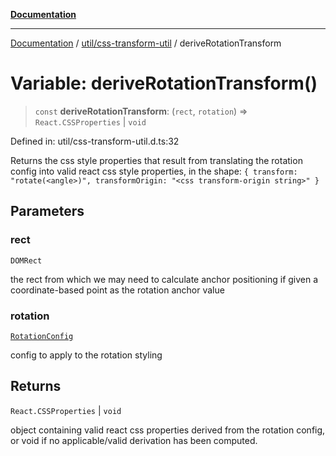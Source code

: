 [**Documentation**](../../../index.md)

***

[Documentation](../../../index.md) / [util/css-transform-util](../index.md) / deriveRotationTransform

# Variable: deriveRotationTransform()

> `const` **deriveRotationTransform**: (`rect`, `rotation`) => `React.CSSProperties` \| `void`

Defined in: util/css-transform-util.d.ts:32

Returns the css style properties that result from translating the rotation config into valid react css style
properties, in the shape: `{ transform: "rotate(<angle>)", transformOrigin: "<css transform-origin string>" }`

## Parameters

### rect

`DOMRect`

the rect from which we may need to calculate anchor positioning if given a coordinate-based
point as the rotation anchor value

### rotation

[`RotationConfig`](../interfaces/RotationConfig.md)

config to apply to the rotation styling

## Returns

`React.CSSProperties` \| `void`

object containing valid react css properties derived from the rotation config, or
void if no applicable/valid derivation has been computed.
